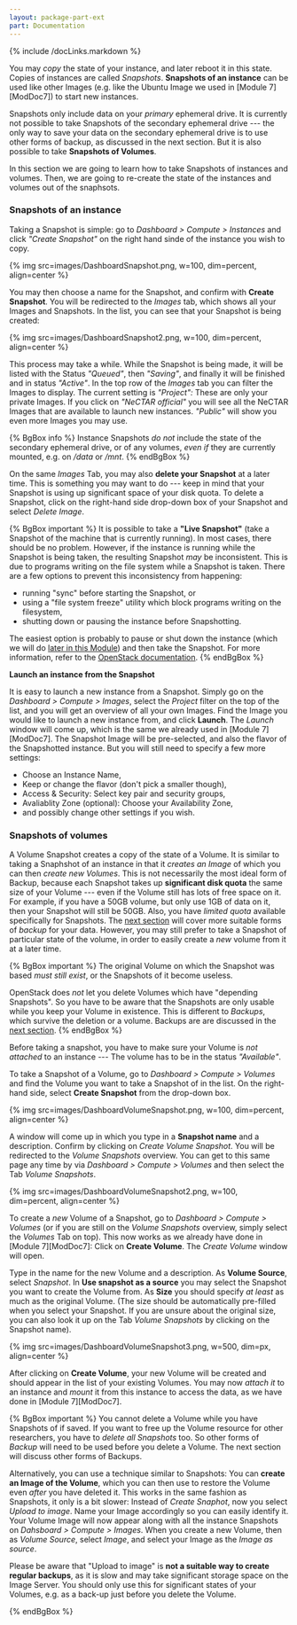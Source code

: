 ```yaml
---
layout: package-part-ext
part: Documentation
---
```

{% include /docLinks.markdown %}


You may *copy* the state of your instance, and later reboot it in this state. Copies of instances are called *Snapshots*. **Snapshots of an instance** can be used like other Images (e.g. like the Ubuntu Image we used in [Module 7][ModDoc7]) to start new instances. 

Snapshots only include data on your *primary* ephemeral drive. It is currently not possible to take Snapshots of the secondary ephemeral drive --- the only way to save your data on the secondary ephemeral drive is to use other forms of backup, as discussed in the next section.
But it is also possible to take **Snapshots of Volumes**.

In this section we are going to learn how to take Snapshots of instances and volumes. Then, we are going to re-create the state of the instances and volumes out of the snaphsots.

### Snapshots of an instance

Taking a Snapshot is simple: go to *Dashboard > Compute > Instances* and click *"Create Snapshot"* on the right hand sinde of the instance you wish to copy.

{% img src=images/DashboardSnapshot.png, w=100, dim=percent, align=center %}

You may then choose a name for the Snapshot, and confirm with **Create Snapshot**. You will be redirected to the *Images* tab, which shows all your Images and Snapshots. In the list, you can see that your Snapshot is being created:

{% img src=images/DashboardSnapshot2.png, w=100, dim=percent, align=center %}

This process may take a while. While the Snapshot is being made, it will be listed with the Status *"Queued"*, then *"Saving"*, and finally it will be finished and in status *"Active"*. In the top row of the *Images* tab you can filter the Images to display. The current setting is *"Project":* These are only your private Images. If you click on *"NeCTAR official"* you will see all the NeCTAR Images that are available to launch new instances. *"Public"* will show you even more Images you may use.

{% BgBox info %}
Instance Snapshots *do not* include the state of the secondary ephemeral drive, or of any volumes, *even if* they are currently mounted, e.g. on */data* or */mnt*. 
{% endBgBox %}

On the same *Images* Tab, you may also **delete your Snapshot** at a later time. This is something you may want to do --- keep in mind that your Snapshot is using up significant space of your disk quota. To delete a Snapshot, click on the right-hand side drop-down box of your Snapshot and select *Delete Image*.


{% BgBox important %}
It is possible to take a **"Live Snapshot"** (take a Snapshot of the machine that is currently running). In most cases, there should be no problem. However, if the instance is running while the Snapshot is being taken, the resulting Snapshot *may* be inconsistent. This is due to programs writing on the file system while a Snapshot is taken. There are a few options to prevent this inconsistency from happening:

* running "sync" before starting the Snapshot, or
* using a "file system freeze" utility which block programs writing on the filesystem,
* shutting down or pausing the instance before Snapshotting.

The easiest option is probably to pause or shut down the instance (which we will do [later in this Module](cleanup.html)) and then take the Snapshot. For more information, refer to the [OpenStack documentation](http://docs.openstack.org/trunk/openstack-ops/content/Snapshots.html).
{% endBgBox %}


**Launch an instance from the Snapshot**

It is easy to launch a new instance from a Snapshot. Simply go on the *Dashboard > Compute > Images*, select the *Project* filter on the top of the list, and you will get an overview of all your own Images. Find the Image you would like to launch a new instance from, and click **Launch**. The *Launch* window will come up, which is the same we already used in [Module 7][ModDoc7]. The Snapshot Image will be pre-selected, and also the flavor of the Snapshotted instance. But you will still need to specify a few more settings:

* Choose an Instance Name,
* Keep or change the flavor (don't pick a smaller though),
* Access & Security: Select key pair and security groups,
* Avaliablity Zone (optional): Choose your Availability Zone,
* and possibly change other settings if you wish.


### Snapshots of volumes

A Volume Snapshot creates a copy of the state of a Volume. It is similar to taking a Snaphshot of an instance in that it *creates an Image* of which you can then *create new Volumes*. This is not necessarily the most ideal form of Backup, because each Snapshot takes up **significant disk quota** the same size of your Volume --- even if the Volume still has lots of free space on it. For example, if you have a 50GB volume, but only use 1GB of data on it, then your Snapshot will still be 50GB. Also, you have *limited quota* available specifically for Snapshots. The [next section](backup.html) will cover more suitable forms of *backup* for your data. However, you may still prefer to take a Snapshot of particular state of the volume, in order to easily create a *new* volume from it at a later time.

{% BgBox important %}
The original Volume on which the Snapshot was based *must still exist*, or the Snapshots of it become useless. 

OpenStack does *not* let you delete Volumes which have "depending Snapshots". So you have to be aware that the Snapshots are only usable while you keep your Volume in existence. This is different to *Backups*, which survive the deletion or a volume. Backups are are discussed in the [next section](backup.html).
{% endBgBox %}

Before taking a snapshot, you have to make sure your Volume is *not attached* to an instance --- The volume has to be in the status *"Available"*.

To take a Snapshot of a Volume, go to *Dashboard > Compute > Volumes* and find the Volume you want to take a Snapshot of in the list. On the right-hand side, select **Create Snapshot** from the drop-down box. 

{% img src=images/DashboardVolumeSnapshot.png, w=100, dim=percent, align=center %}

A window will come up in which you type in a **Snapshot name** and a description. Confirm by clicking on *Create Volume Snapshot*. You will be redirected to the *Volume Snapshots* overview. You can get to this same page any time by via *Dashboard > Compute > Volumes* and then select the Tab *Volume Snapshots*. 

{% img src=images/DashboardVolumeSnapshot2.png, w=100, dim=percent, align=center %}


To create a *new* Volume of a Snapshot, go to *Dashboard > Compute > Volumes* (or if you are still on the *Volume Snapshots* overview, simply select the *Volumes* Tab on top). This now works as we already have done in [Module 7][ModDoc7]: Click on **Create Volume**. The *Create Volume* window will open.


Type in the name for the new Volume and a description. As **Volume Source**, select *Snapshot*. In **Use snapshot as a source** you may select the Snapshot you want to create the Volume from. As **Size** you should specify *at least* as much as the original Volume. (The size should be automatically pre-filled when you select your Snapshot. If you are unsure about the original size, you can also look it up on the Tab *Volume Snapshots* by clicking on the Snapshot name).

{% img src=images/DashboardVolumeSnapshot3.png, w=500, dim=px, align=center %}

After clicking on **Create Volume**, your new Volume will be created and should appear in the list of your existing Volumes. You may now *attach it* to an instance and *mount* it from this instance to access the data, as we have done in [Module 7][ModDoc7].


{% BgBox important %}
You cannot delete a Volume while you have Snapshots of if saved. If you want to free up the Volume resource for other researchers, you have to *delete all Snapshots* too. So other forms of *Backup* will need to be used before you delete a Volume. 
The next section will discuss other forms of Backups. 

Alternatively, you can use a technique similar to Snapshots: You can **create an Image of the Volume**, which you can then use to restore the Volume even *after* you have deleted it. This works in the same fashion as Snapshots, it only is a bit slower: Instead of *Create Snaphot*, now you select *Upload to image*. Name your Image accordingly so you can easily identify it. Your Volume Image will now appear along with all the instance Snapshots on *Dahsboard > Compute > Images*. When you create a new Volume, then as *Volume Source*, select *Image*, and select your Image as the *Image as source*. 

Please be aware that "Upload to image" is **not a suitable way to create regular backups**, as it is slow and may take significant storage space on the Image Server. You should only use this for significant states of your Volumes, e.g. as a back-up just before you delete the Volume.

{% endBgBox %}
